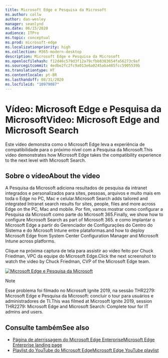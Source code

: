 ```yaml
---
title: Microsoft Edge e Pesquisa da Microsoft
ms.author: collw
author: dan-wesley
manager: seanlynd
ms.date: 06/15/2020
audience: ITPro
ms.topic: conceptual
ms.prod: microsoft-edge
ms.localizationpriority: high
ms.collection: M365-modern-desktop
description: Microsoft Edge e Pesquisa da Microsoft
ms.openlocfilehash: f12d46c579d3f12a79cfbb8383654fa56273c9af
ms.sourcegitcommit: 4edbe2fc2fc9a013e6a0245aba485fcc5905539b
ms.translationtype: HT
ms.contentlocale: pt-BR
ms.lasthandoff: 08/31/2020
ms.locfileid: "10979087"
---
```

# <span data-ttu-id="e69a9-103">Vídeo: Microsoft Edge e Pesquisa da Microsoft</span><span class="sxs-lookup"><span data-stu-id="e69a9-103">Video: Microsoft Edge and Microsoft Search</span></span>

<span data-ttu-id="e69a9-104">Este vídeo demonstra como o Microsoft Edge leva a experiência de compatibilidade para o próximo nível com a Pesquisa da Microsoft.</span><span class="sxs-lookup"><span data-stu-id="e69a9-104">This video demonstrates how Microsoft Edge takes the compatibility experience to the next level with Microsoft Search.</span></span>

## <span data-ttu-id="e69a9-105">Sobre o vídeo</span><span class="sxs-lookup"><span data-stu-id="e69a9-105">About the video</span></span>

<span data-ttu-id="e69a9-106">A Pesquisa da Microsoft adiciona resultados de pesquisa da intranet integrados e personalizados para sites, pessoas, arquivos e muito mais em toda o Edge no PC, Mac e celular.</span><span class="sxs-lookup"><span data-stu-id="e69a9-106">Microsoft Search adds tailored and integrated Intranet search results for sites, people, files and more across Edge on the PC, Mac and mobile.</span></span> <span data-ttu-id="e69a9-107">Por fim, vamos mostrar como configurar a Pesquisa da Microsoft como parte do Microsoft 365.</span><span class="sxs-lookup"><span data-stu-id="e69a9-107">Finally, we show how to configure Microsoft Search as part of Microsoft 365.</span></span> <span data-ttu-id="e69a9-108">e como implantar o Microsoft Edge a partir do Gerenciador de Configurações do Centro do Sistema e do Microsoft Intune entre plataformas.</span><span class="sxs-lookup"><span data-stu-id="e69a9-108">and how to deploy Microsoft Edge from System Center Configuration Manager and Microsoft Intune across platforms.</span></span>

<span data-ttu-id="e69a9-109">Clique na próxima captura de tela para assistir ao vídeo feito por Chuck Friedman, VPC da equipe do Microsoft Edge.</span><span class="sxs-lookup"><span data-stu-id="e69a9-109">Click the next screenshot to watch the video by Chuck Friedman, CVP of the Microsoft Edge team.</span></span>
<!--
[![Microsoft Edge and Microsoft Search Tour](http://img.youtube.com/vi/7LfNqmJkeTM/0.jpg)](http://www.youtube.com/watch?v=7LfNqmJkeTM "Microsoft Edge and Microsoft Search: Complete tour for IT admins and users")-->

[![Microsoft Edge e Pesquisa da Microsoft](https://res.cloudinary.com/marcomontalbano/image/upload/v1592253564/video_to_markdown/images/youtube--7LfNqmJkeTM-c05b58ac6eb4c4700831b2b3070cd403.jpg)](http://www.youtube.com/watch?v=7LfNqmJkeTM "Microsoft Edge and Microsoft Search")

> [!NOTE]
> <span data-ttu-id="e69a9-111">Esse problema foi filmado no Microsoft Ignite 2019, na sessão THR2279: Microsoft Edge e Pesquisa da Microsoft: concluir o tour para usuários e administradores de TI.</span><span class="sxs-lookup"><span data-stu-id="e69a9-111">This was filmed at Microsoft Ignite 2019, session THR2279: Microsoft Edge and Microsoft Search: Complete tour for IT admins and users.</span></span>

## <span data-ttu-id="e69a9-112">Consulte também</span><span class="sxs-lookup"><span data-stu-id="e69a9-112">See also</span></span>

- [<span data-ttu-id="e69a9-113">Página de aterrissagem do Microsoft Edge Enterprise</span><span class="sxs-lookup"><span data-stu-id="e69a9-113">Microsoft Edge Enterprise landing page</span></span>](https://aka.ms/EdgeEnterprise)
- [<span data-ttu-id="e69a9-114">Playlist do YouTube do Microsoft Edge</span><span class="sxs-lookup"><span data-stu-id="e69a9-114">Microsoft Edge YouTube playlist</span></span>](https://www.youtube.com/playlist?list=PLXtHYVsvn_b-uXh1tMeYpT-0iD8tD3tFy)
